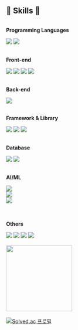 ## 🔨  Skills 🔨
<div style="display:flex; flex-direction:column; align-items:flex-start;">
    <!-- Frontend -->
    <p><strong>Programming Languages</strong></p>
    <div>
        <img src="https://img.shields.io/badge/JavaScript-FF9A00?style=flat-round&logo=JavaScript&logoColor=white"> 
        <img src="https://img.shields.io/badge/python-3776AB?style=flat-round&logo=python&logoColor=white"> 
    </div>
    <br/>
    <p><strong>Front-end</strong></p>
    <div>
        <img src="https://img.shields.io/badge/HTML5-E34F26?style=flat-round&logo=html5&logoColor=white" > 
        <img src="https://img.shields.io/badge/CSS-1572B6?style=flat-round&logo=css3&logoColor=white"> 
        <img src="https://img.shields.io/badge/React.js-6EC0EB?style=flat-round&logo=React&logoColor=white"> 
        <img src="https://img.shields.io/badge/bootstrap-7952B3?style=flat-round&logo=bootstrap&logoColor=white">
    </div>
    <br/>
    <!-- Backend -->
    <p><strong>Back-end</strong></p>
    <div>
        <img src="https://img.shields.io/badge/Node.js-339933?style=flat-round&logo=Node.js&logoColor=white"> 
    </div>
    <br/>
    <!-- Framework -->
    <p><strong>Framework & Library</strong></p>
    <div>
        <img src="https://img.shields.io/badge/express.js-000000?style=flat-round&logo=express&logoColor=white"> 
        <img src="https://img.shields.io/badge/Flask-000000?style=flat-round&logo=Flask&logoColor=white"> 
        <img src="https://img.shields.io/badge/Socket.io-010101?style=flat-round&logo=Socket.io&logoColor=white"> 
    </div>
    <br/>
    <!-- Database -->
    <p><strong>Database</strong></p>
    <div>
        <img src="https://img.shields.io/badge/oracle-F80000?style=flat-round&logo=oracle&logoColor=white"> 
        <img src="https://img.shields.io/badge/mysql-4479A1?style=flat-round&logo=mysql&logoColor=white"> 
    </div>
    <br/>
    <!-- AI/ML -->
    <p><strong>AI/ML</strong></p>
        <img src="https://img.shields.io/badge/tensorflow-FF6F00?style=flat-round&logo=tensorflow&logoColor=white"> 
        <img src="https://img.shields.io/badge/opencv-5C3EE8?style=flat-round&logo=opencv&logoColor=white"> 
        <img src="https://img.shields.io/badge/pandas-150458?style=flat-round&logo=pandas&logoColor=white"> 
    <!-- Others -->
    <br/>
    <br/>
    <p><strong>Others</strong></p>
    <div>
        <img src="https://camo.githubusercontent.com/9703f87cb52c8ed6ed02c96d1b2323c813ac47be6873ebe2c587d7e5134602f5/68747470733a2f2f696d672e736869656c64732e696f2f62616467652f41646f62652050686f746f73686f702d3331413846463f7374796c653d666c61742d726f756e64266c6f676f3d41646f62652050686f746f73686f70266c6f676f436f6c6f723d7768697465"
          >
        <img src="https://camo.githubusercontent.com/000017cbb52b5a50a725ba6d77ce2cc1c24dd6b3af08b56f3de507b6c48e7203/68747470733a2f2f696d672e736869656c64732e696f2f62616467652f41646f626520496c6c7573747261746f722d4646394130303f7374796c653d666c61742d726f756e64266c6f676f3d41646f626520496c6c7573747261746f72266c6f676f436f6c6f723d7768697465"
          >
        <img src="https://camo.githubusercontent.com/b96967a8b25cbbee422d7e1d3f44642e6160c4184b95ab5fb5f57351d6b00f9e/68747470733a2f2f696d672e736869656c64732e696f2f62616467652f41646f6265205072656d696572652050726f2d3939393946463f7374796c653d666c61742d726f756e64266c6f676f3d41646f6265205072656d696572652050726f266c6f676f436f6c6f723d7768697465"
          >
        <img src="https://img.shields.io/badge/Adobe After Effects-9999FF?style=flat-round&logo=Adobe After Effects&logoColor=white">
    </div>
    <br>
    <div>
        <a href="https://github.com/iimmuunnee"><img align="center" style="height:180px" src="https://github-readme-stats.vercel.app/api/top-langs/?                
username=iimmuunnee&hide=jyupeternotebook&layout=compact&theme=nord&hide_border=true&langs_count=4" /></a> 
    <div/>
    </br>
    <div>
        <a href="https://solved.ac/glgmsl" rel="nofollow"><img src="http://mazassumnida.wtf/api/v2/generate_badge?boj=glgmsl" alt="Solved.ac 프로필" data-canonical-src="http://mazassumnida.wtf/api/v2/generate_badge?boj=glgmsl" style="max-width: 100%;"></a>
    </div>
    
</div>

<!--
https://github-readme-stats.vercel.app/api/top-langs/?username=anuraghazra&layout=compact
**iimmuunnee/iimmuunnee** is a ✨ _special_ ✨ repository because its `README.md` (this file) appears on your GitHub profile.
https://simpleicons.org/
사용방법
<img src="https://img.shields.io/badge/표시할이름-색상?style=for-the-badge&logo=기술스택아이콘&logoColor=white">
Here are some ideas to get you started:

- 🔭 I’m currently working on ...
- 🌱 I’m currently learning ...
- 👯 I’m looking to collaborate on ...
- 🤔 I’m looking for help with ...
- 💬 Ask me about ...
- 📫 How to reach me: ...
- 😄 Pronouns: ...
- ⚡ Fun fact: ...
-->
